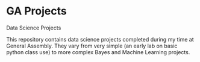 # GA Projects
Data Science Projects

This repository contains data science projects completed during my time at General Assembly. They vary from very simple (an early lab on basic python class use) to more complex Bayes and Machine Learning projects.
